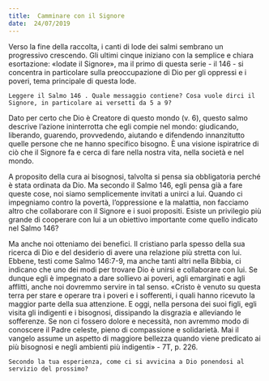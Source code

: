 ```yaml
---
title:  Camminare con il Signore
date:  24/07/2019
---
```


Verso la fine della raccolta, i canti di lode dei salmi sembrano un progressivo crescendo. Gli ultimi cinque iniziano con la semplice e chiara esortazione: «lodate il Signore», ma il primo di questa serie - il 146 - si concentra in particolare sulla preoccupazione di Dio per gli oppressi e i poveri, tema principale di questa lode.

`Leggere il Salmo 146 . Quale messaggio contiene? Cosa vuole dirci il Signore, in particolare ai versetti da 5 a 9?`

Dato per certo che Dio è Creatore di questo mondo (v. 6), questo salmo descrive l’azione ininterrotta che egli compie nel mondo: giudicando, liberando, guarendo, provvedendo, aiutando e difendendo innanzitutto quelle persone che ne hanno specifico bisogno. È una visione ispiratrice di ciò che il Signore fa e cerca di fare nella nostra vita, nella società e nel mondo.

A proposito della cura ai bisognosi, talvolta si pensa sia obbligatoria perché è stata ordinata da Dio. Ma secondo il Salmo 146, egli pensa già a fare queste cose, noi siamo semplicemente invitati a unirci a lui. Quando ci impegniamo contro la povertà, l’oppressione e la malattia, non facciamo altro che collaborare con il Signore e i suoi propositi. Esiste un privilegio più grande di cooperare con lui a un obiettivo importante come quello indicato nel Salmo 146?

Ma anche noi otteniamo dei benefici. Il cristiano parla spesso della sua ricerca di Dio e del desiderio di avere una relazione più stretta con lui. Ebbene, testi come Salmo 146:7-9, ma anche tanti altri nella Bibbia, ci indicano che uno dei modi per trovare Dio è unirsi e collaborare con lui. Se dunque egli è impegnato a dare sollievo ai poveri, agli emarginati e agli afflitti, anche noi dovremmo servire in tal senso. «Cristo è venuto su questa terra per stare e operare tra i poveri e i sofferenti, i quali hanno ricevuto la maggior parte della sua attenzione. E oggi, nella persona dei suoi figli, egli visita gli indigenti e i bisognosi, dissipando la disgrazia e alleviando le sofferenze. Se non ci fossero dolore e necessità, non avremmo modo di conoscere il Padre celeste, pieno di compassione e solidarietà. Mai il vangelo assume un aspetto di maggiore bellezza quando viene predicato ai più bisognosi e negli ambienti più indigenti» - 7T, p. 226.

`Secondo la tua esperienza, come ci si avvicina a Dio ponendosi al servizio del prossimo?`